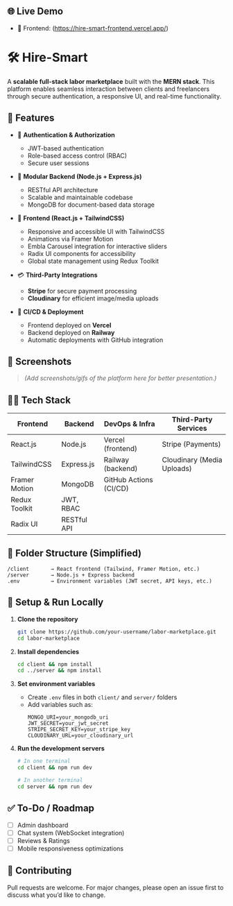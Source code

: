 ## 🌐 Live Demo

- 🔗 Frontend: (https://hire-smart-frontend.vercel.app/)

# 🛠️ Hire-Smart

A **scalable full-stack labor marketplace** built with the **MERN stack**. This platform enables seamless interaction between clients and freelancers through secure authentication, a responsive UI, and real-time functionality.

## 🚀 Features

- 🔐 **Authentication & Authorization**
  - JWT-based authentication
  - Role-based access control (RBAC)
  - Secure user sessions

- 🧱 **Modular Backend (Node.js + Express.js)**
  - RESTful API architecture
  - Scalable and maintainable codebase
  - MongoDB for document-based data storage

- 🎨 **Frontend (React.js + TailwindCSS)**
  - Responsive and accessible UI with TailwindCSS
  - Animations via Framer Motion
  - Embla Carousel integration for interactive sliders
  - Radix UI components for accessibility
  - Global state management using Redux Toolkit

- 💳 **Third-Party Integrations**
  - **Stripe** for secure payment processing
  - **Cloudinary** for efficient image/media uploads

- 🚀 **CI/CD & Deployment**
  - Frontend deployed on **Vercel**
  - Backend deployed on **Railway**
  - Automatic deployments with GitHub integration

## 📸 Screenshots

> _(Add screenshots/gifs of the platform here for better presentation.)_

## 🧑‍💻 Tech Stack

| Frontend         | Backend             | DevOps & Infra       | Third-Party Services     |
|------------------|---------------------|-----------------------|---------------------------|
| React.js         | Node.js             | Vercel (frontend)     | Stripe (Payments)         |
| TailwindCSS      | Express.js          | Railway (backend)     | Cloudinary (Media Uploads)|
| Framer Motion    | MongoDB             | GitHub Actions (CI/CD)|                           |
| Redux Toolkit    | JWT, RBAC           |                       |                           |
| Radix UI         | RESTful API         |                       |                           |

## 📂 Folder Structure (Simplified)

```
/client       → React frontend (Tailwind, Framer Motion, etc.)
/server       → Node.js + Express backend
.env          → Environment variables (JWT secret, API keys, etc.)
```

## 🚧 Setup & Run Locally

1. **Clone the repository**
   ```bash
   git clone https://github.com/your-username/labor-marketplace.git
   cd labor-marketplace
   ```

2. **Install dependencies**
   ```bash
   cd client && npm install
   cd ../server && npm install
   ```

3. **Set environment variables**
   - Create `.env` files in both `client/` and `server/` folders
   - Add variables such as:
     ```
     MONGO_URI=your_mongodb_uri
     JWT_SECRET=your_jwt_secret
     STRIPE_SECRET_KEY=your_stripe_key
     CLOUDINARY_URL=your_cloudinary_url
     ```

4. **Run the development servers**
   ```bash
   # In one terminal
   cd client && npm run dev

   # In another terminal
   cd server && npm run dev
   ```

## ✅ To-Do / Roadmap

- [ ] Admin dashboard
- [ ] Chat system (WebSocket integration)
- [ ] Reviews & Ratings
- [ ] Mobile responsiveness optimizations

## 🤝 Contributing

Pull requests are welcome. For major changes, please open an issue first to discuss what you’d like to change.

